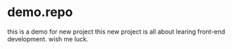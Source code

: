 # demo.repo
this is a demo for new project
this new project is all about learing front-end development. wish me luck.
